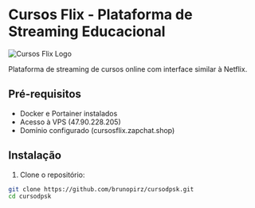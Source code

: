 # Cursos Flix - Plataforma de Streaming Educacional

![Cursos Flix Logo](https://via.placeholder.com/150x50?text=Cursos+Flix)

Plataforma de streaming de cursos online com interface similar à Netflix.

## Pré-requisitos

- Docker e Portainer instalados
- Acesso à VPS (47.90.228.205)
- Domínio configurado (cursosflix.zapchat.shop)

## Instalação

1. Clone o repositório:
```bash
git clone https://github.com/brunopirz/cursodpsk.git
cd cursodpsk
